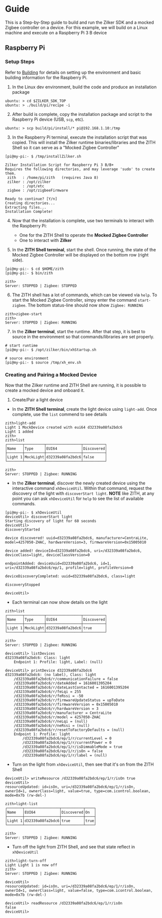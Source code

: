 # Guide

This is a Step-by-Step guide to build and run the Zilker SDK and a mocked Zigbee controller on a device.
For this example, we will build on a Linux machine and execute on a Raspberry Pi 3 B device

## Raspberry Pi

### Setup Steps

Refer to [Building](BUILDING.md) for details on setting up the environment and basic building
information for the Raspberry Pi.

1. In the Linux dev environment, build the code and produce an installation package

~~~
ubuntu: > cd $ZILKER_SDK_TOP
ubuntu: > ./build/pi/recipe -i
~~~

2. After build is complete, copy the installation package and script to the 
   Raspberry Pi device (USB, `scp`, etc).

~~~
ubuntu: > scp build/pi/install/* pi@192.168.1.10:/tmp 
~~~

3. In the Raspberry Pi terminal, execute the installation script that was copied.  This will
   install the Zilker runtime binaries/libraries and the ZITH Shell so it can serve as
   a "Mocked Zigbee Controller"

~~~
[pi@my-pi:- $ /tmp/installZilker.sh 

Zilker Installation Script for Raspberry Pi 3 B/B+
Requires the following directories, and may leverage 'sudo' to create them.
 zith   : /home/pi/zith   (requires Java 8)
 zilker : /opt/zilker
        : /opt/etc
 zigbee : /opt/zigbeeFirmware

Ready to continue? [Y/n]
Creating directories...
Extracting files...
Installation Complete!
~~~

4. Now that the installation is complete, use two terminals to interact with the Raspberry Pi:
   - One for the ZITH Shell to operate the **Mocked Zigbee Controller**
   - One to interact with **Zilker**

5. In the **ZITH Shell terminal**, start the shell.  Once running, the state of the 
   Mocked Zigbee Controller will be displayed on the bottom row (right side).
   
~~~
[pi@my-pi:- $ cd $HOME/zith
[pi@my-pi:- $ bin/zith 

zith>
Server: STOPPED | Zigbee: STOPPED
~~~

6. The ZITH shell has a lot of commands, which can be viewed via `help`.  To start the
   Mocked Zigbee Controller, simpy enter the command `start-zigbee`.
   The bottom status-line should now show `Zigbee: RUNNING`  

~~~
zith>zigbee-start
zith>
Server: STOPPED | Zigbee: RUNNING   
~~~

7. In the **Zilker terminal**, start the runtime.  After that step, it is best to source in the
   environment so that commands/libraries are set properly.
   
~~~
# start runtime
[pi@my-pi:- $ /opt/zilker/bin/xhStartup.sh

# source environment
[pi@my-pi:- $ source /tmp/xh_env.sh
~~~

### Creating and Pairing a Mocked Device 

Now that the Zilker runtime and ZITH Shell are running, it is possible to create a mocked 
device and onboard it. 

1. Create/Pair a light device

* In the **ZITH Shell terminal**, create the light device using `light-add`.  Once complete, use
the `list` commend to see details

~~~  
zith>light-add
Light 1 MockDevice created with eui64 d32339a08fa2bdc6
Light 1 added
zith>
zith>list
┌───────┬─────────┬────────────────┬──────────┐
│Name   │Type     │EUI64           │Discovered│
├───────┼─────────┼────────────────┼──────────┤
│Light 1│MockLight│d32339a08fa2bdc6│false     │
└───────┴─────────┴────────────────┴──────────┘

zith>
Server: STOPPED | Zigbee: RUNNING      
~~~   

* In the **Zilker terminal**, discover the newly created device using the interactive command `xhDeviceUtil`.
Within that command, request the discovery of the light with `discoverStart light`.
  **NOTE** like ZITH, at any point you can ask `xhDeviceUtil` for `help` to see the list of available commands.

~~~
[pi@my-pi:- $ xhDeviceUtil
deviceUtil> discoverStart light
Starting discovery of light for 60 seconds
deviceUtil> 
discoveryStarted

device discovered! uuid=d32339a08fa2bdc6, manufacturer=CentraLite, model=4257050-ZHAC, hardwareVersion=3, firmwareVersion=0x15005010

device added! deviceId=d32339a08fa2bdc6, uri=/d32339a08fa2bdc6, deviceClass=light, deviceClassVersion=0

endpointAdded: deviceUuid=d32339a08fa2bdc6, id=1, uri=/d32339a08fa2bdc6/ep/1, profile=light, profileVersion=0

deviceDiscoveryCompleted: uuid=d32339a08fa2bdc6, class=light

discoveryStopped

deviceUtil> 
~~~

* Each terminal can now show details on the light

~~~
zith>list
┌───────┬─────────┬────────────────┬──────────┐
│Name   │Type     │EUI64           │Discovered│
├───────┼─────────┼────────────────┼──────────┤
│Light 1│MockLight│d32339a08fa2bdc6│true      │
└───────┴─────────┴────────────────┴──────────┘

zith>
Server: STOPPED | Zigbee: RUNNING  
~~~

~~~~
deviceUtil> listDevices
d32339a08fa2bdc6: Class: light
	Endpoint 1: Profile: light, Label: (null)
	
deviceUtil> printDevice d32339a08fa2bdc6
d32339a08fa2bdc6: (no label), Class: light
	/d32339a08fa2bdc6/r/communicationFailure = false
	/d32339a08fa2bdc6/r/dateAdded = 1616001395204
	/d32339a08fa2bdc6/r/dateLastContacted = 1616001395204
	/d32339a08fa2bdc6/r/feLqi = 255
	/d32339a08fa2bdc6/r/feRssi = -50
	/d32339a08fa2bdc6/r/firmwareUpdateStatus = upToDate
	/d32339a08fa2bdc6/r/firmwareVersion = 0x15005010
	/d32339a08fa2bdc6/r/hardwareVersion = 3
	/d32339a08fa2bdc6/r/manufacturer = CentraLite
	/d32339a08fa2bdc6/r/model = 4257050-ZHAC
	/d32339a08fa2bdc6/r/neLqi = (null)
	/d32339a08fa2bdc6/r/neRssi = (null)
	/d32339a08fa2bdc6/r/resetToFactoryDefaults = (null)
	Endpoint 1: Profile: light
		/d32339a08fa2bdc6/ep/1/r/currentLevel = 0
		/d32339a08fa2bdc6/ep/1/r/currentPower = 0
		/d32339a08fa2bdc6/ep/1/r/isDimmableMode = true
		/d32339a08fa2bdc6/ep/1/r/isOn = false
		/d32339a08fa2bdc6/ep/1/r/label = (null)
~~~~

* Turn on the light from `xhDeviceUtil`, then see that it's on from the ZITH Shell

~~~
deviceUtil> writeResource /d32339a08fa2bdc6/ep/1/r/isOn true
deviceUtil> 
resourceUpdated: id=isOn, uri=/d32339a08fa2bdc6/ep/1/r/isOn, ownerId=1, ownerClass=light, value=true, type=com.icontrol.boolean, mode=0x7b (rw-del-)
~~~

~~~
zith>light-list 
┌───────┬────────────────┬──────────┬────┐
│Name   │EUI64           │Discovered│On  │
├───────┼────────────────┼──────────┼────┤
│Light 1│d32339a08fa2bdc6│true      │true│
└───────┴────────────────┴──────────┴────┘

zith>
Server: STOPPED | Zigbee: RUNNING     
~~~

* Turn off the light from ZITH Shell, and see that state reflect in `xhDeviceUtil`

~~~
zith>light-turn-off
Light Light 1 is now off
zith>
Server: STOPPED | Zigbee: RUNNING  
~~~

~~~
deviceUtil> 
resourceUpdated: id=isOn, uri=/d32339a08fa2bdc6/ep/1/r/isOn, ownerId=1, ownerClass=light, value=false, type=com.icontrol.boolean, mode=0x7b (rw-del-)

deviceUtil> readResource /d32339a08fa2bdc6/ep/1/r/isOn
false
deviceUtil> 
~~~
